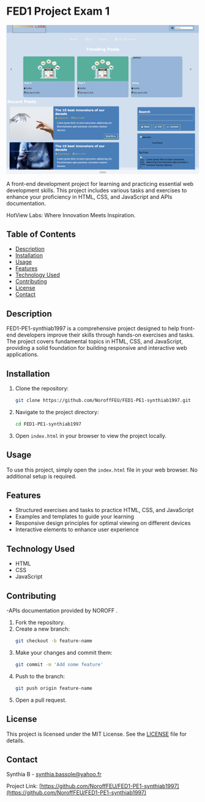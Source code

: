 # FED1 Project Exam 1

![Project Screenshot](/assets/Screenshot%202024-06-07%20at%2021.26.48.png)


A front-end development project for learning and practicing essential web development skills. This project includes various tasks and exercises to enhance your proficiency in HTML, CSS, and JavaScript and APIs documentation.

HotView Labs: Where Innovation Meets Inspiration.


## Table of Contents

- [Description](#description)
- [Installation](#installation)
- [Usage](#usage)
- [Features](#features)
- [Technology Used](#technology-used)
- [Contributing](#contributing)
- [License](#license)
- [Contact](#contact)

## Description

FED1-PE1-synthiab1997 is a comprehensive project designed to help front-end developers improve their skills through hands-on exercises and tasks. The project covers fundamental topics in HTML, CSS, and JavaScript, providing a solid foundation for building responsive and interactive web applications.

## Installation

1. Clone the repository:
    ```bash
    git clone https://github.com/NoroffFEU/FED1-PE1-synthiab1997.git
    ```
2. Navigate to the project directory:
    ```bash
    cd FED1-PE1-synthiab1997
    ```
3. Open `index.html` in your browser to view the project locally.

## Usage

To use this project, simply open the `index.html` file in your web browser. No additional setup is required.

## Features

- Structured exercises and tasks to practice HTML, CSS, and JavaScript
- Examples and templates to guide your learning
- Responsive design principles for optimal viewing on different devices
- Interactive elements to enhance user experience

## Technology Used

- HTML
- CSS
- JavaScript

## Contributing

-APIs documentation provided by NOROFF .

1. Fork the repository.
2. Create a new branch:
    ```bash
    git checkout -b feature-name
    ```
3. Make your changes and commit them:
    ```bash
    git commit -m 'Add some feature'
    ```
4. Push to the branch:
    ```bash
    git push origin feature-name
    ```
5. Open a pull request.

## License

This project is licensed under the MIT License. See the [LICENSE](LICENSE) file for details.

## Contact

Synthia B - [synthia.bassole@yahoo.fr](mailto:synthia.bassole@yahoo.fr)

Project Link: [https://github.com/NoroffFEU/FED1-PE1-synthiab1997](https://github.com/NoroffFEU/FED1-PE1-synthiab1997)




